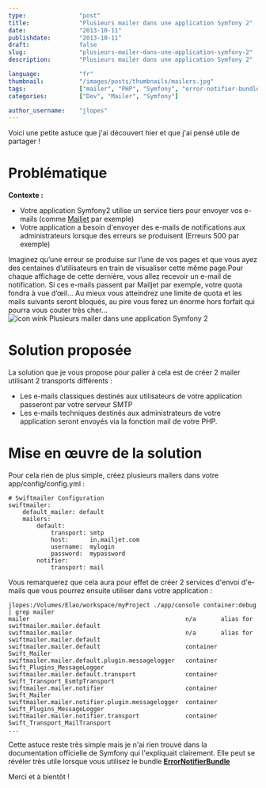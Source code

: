 ```yaml
---
type:               "post"
title:              "Plusieurs mailer dans une application Symfony 2"
date:               "2013-10-11"
publishdate:        "2013-10-11"
draft:              false
slug:               "plusieurs-mailer-dans-une-application-symfony-2"
description:        "Plusieurs mailer dans une application Symfony 2"

language:           "fr"
thumbnail:          "/images/posts/thumbnails/mailers.jpg"
tags:               ["mailer", "PHP", "Symfony", "error-notifier-bundle", "swift-mailer", "Mailer transport"]
categories:         ["Dev", "Mailer", "Symfony"]

author_username:    "jlopes"
---
```


Voici une petite astuce que j'ai découvert hier et que j'ai pensé utile de partager !

# Problématique

**Contexte :**

*   Votre application Symfony2 utilise un service tiers pour envoyer vos e-mails (comme [Mailjet][1] par exemple)
*   Votre application a besoin d'envoyer des e-mails de notifications aux administrateurs lorsque des erreurs se produisent (Erreurs 500 par exemple)<!--more--> 

Imaginez qu’une erreur se produise sur l’une de vos pages et que vous ayez des centaines d’utilisateurs en train de visualiser cette même page.Pour chaque affichage de cette dernière, vous allez recevoir un e-mail de notification. Si ces e-mails passent par Mailjet par exemple, votre quota fondra à vue d’œil... Au mieux vous atteindrez une limite de quota et les mails suivants seront bloqués, au pire vous ferez un énorme hors forfait qui pourra vous couter très cher... <img src="http://old-blog.elao.dev/wp-includes/images/smilies/icon_wink.gif" alt="icon wink Plusieurs mailer dans une application Symfony 2" class="wp-smiley" title="Plusieurs mailer dans une application Symfony 2" />

# Solution proposée

La solution que je vous propose pour palier à cela est de créer 2 mailer utilisant 2 transports différents :

*   Les e-mails classiques destinés aux utilisateurs de votre application passeront par votre serveur SMTP
*   Les e-mails techniques destinés aux administrateurs de votre application seront envoyés via la fonction mail de votre PHP.

# Mise en œuvre de la solution

Pour cela rien de plus simple, créez plusieurs mailers dans votre app/config/config.yml :

```
# Swiftmailer Configuration
swiftmailer:
    default_mailer: default
    mailers:
        default:
            transport: smtp
            host:      in.mailjet.com
            username:  mylogin
            password:  mypassword
        notifier:
            transport: mail
```

Vous remarquerez que cela aura pour effet de créer 2 services d'envoi d'e-mails que vous pourrez ensuite utiliser dans votre application :

```
jlopes:/Volumes/Elao/workspace/myProject ./app/console container:debug | grep mailer
mailer                                            n/a       alias for swiftmailer.mailer.default
swiftmailer.mailer                                n/a       alias for swiftmailer.mailer.default
swiftmailer.mailer.default                        container Swift_Mailer
swiftmailer.mailer.default.plugin.messagelogger   container Swift_Plugins_MessageLogger
swiftmailer.mailer.default.transport              container Swift_Transport_EsmtpTransport
swiftmailer.mailer.notifier                       container Swift_Mailer
swiftmailer.mailer.notifier.plugin.messagelogger  container Swift_Plugins_MessageLogger
swiftmailer.mailer.notifier.transport             container Swift_Transport_MailTransport
...
```

Cette astuce reste très simple mais je n'ai rien trouvé dans la documentation officielle de Symfony qui l'expliquait clairement. Elle peut se révéler très utile lorsque vous utilisez le bundle **[ErrorNotifierBundle][2]**

Merci et à bientôt !

 [1]: https://fr.mailjet.com/
 [2]: https://github.com/Elao/ErrorNotifierBundle
